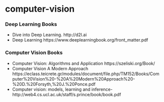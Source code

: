 # computer-vision
### Deep Learning Books 
<ul>
  <li> Dive into Deep Learning.   http://d2l.ai  </li>
  <li> Deep Learning   https://www.deeplearningbook.org/front_matter.pdf</li>
</ul>

### Computer Vision Books 
<ul> 
  <li> Computer Vision: Algorithms and Application    https://szeliski.org/Book/ </li>
 <li>Computer Vision  A Modern Approach https://eclass.teicrete.gr/modules/document/file.php/TM152/Books/Computer%20Vision%20-%20A%20Modern%20Approach%20-%20D.%20Forsyth,%20J.%20Ponce.pdf</li>
<li>Computer vision: models, learning and inference-   http://web4.cs.ucl.ac.uk/staff/s.prince/book/book.pdf</li>
</ul> 
